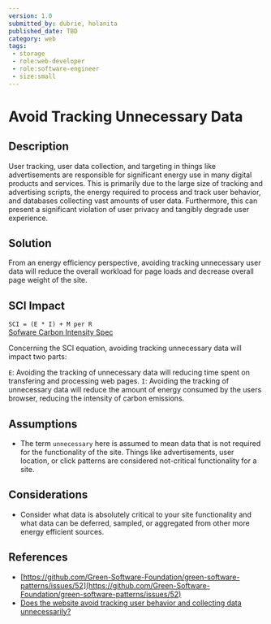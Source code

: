 ```yaml
---
version: 1.0
submitted_by: dubrie, holanita
published_date: TBD
category: web
tags: 
 - storage
 - role:web-developer
 - role:software-engineer
 - size:small
---
```


# Avoid Tracking Unnecessary Data

## Description

User tracking, user data collection, and targeting in things like advertisements are responsible for significant energy use in many digital products and services. This is primarily due to the large size of tracking and advertising scripts, the energy required to process and track user behavior, and databases collecting vast amounts of user data. Furthermore, this can present a significant violation of user privacy and tangibly degrade user experience.


## Solution

From an energy efficiency perspective, avoiding tracking unnecessary user data will reduce the overall workload for page loads and decrease overall page weight of the site. 

## SCI Impact

`SCI = (E * I) + M per R`  
[Sofware Carbon Intensity Spec](https://grnsft.org/sci)

Concerning the SCI equation, avoiding tracking unnecessary data will impact two parts:

`E`: Avoiding the tracking of unnecessary data will reducing time spent on transfering and processing web pages. 
`I`: Avoiding the tracking of unnecessary data will reduce the amount of energy consumed by the users browser, reducing the intensity of carbon emissions. 

## Assumptions
- The term `unnecessary` here is assumed to mean data that is not required for the functionality of the site. Things like advertisements, user location, or click patterns are considered not-critical functionality for a site.

## Considerations
- Consider what data is absolutely critical to your site functionality and what data can be deferred, sampled, or aggregated from other more energy efficient sources.


## References
- [https://github.com/Green-Software-Foundation/green-software-patterns/issues/52](https://github.com/Green-Software-Foundation/green-software-patterns/issues/52)
- [Does the website avoid tracking user behavior and collecting data unnecessarily?](https://sustainablewebdesign.org/does-the-website-avoid-tracking-user-behaviour-and-collecting-data-unnecessarily/)